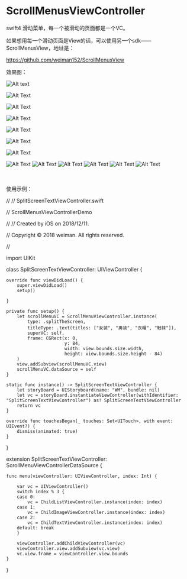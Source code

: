 # ScrollMenusViewController

swift4 滑动菜单，每一个被滑动的页面都是一个VC。

如果想用每一个滑动页面是View的话，可以使用另一个sdk——ScrollMenusView，地址是：

https://github.com/weiman152/ScrollMenusView

效果图：<br>

![Alt text](https://github.com/weiman152/ScrollMenusViewController/blob/master/screenshot/a1.png)

![Alt Text](https://github.com/weiman152/ScrollMenusViewController/blob/master/screenshot/a2.jpeg)

![Alt Text](https://github.com/weiman152/ScrollMenusViewController/blob/master/screenshot/a3.png)

![Alt Text](https://github.com/weiman152/ScrollMenusViewController/blob/master/screenshot/a4.png)

![Alt Text](https://github.com/weiman152/ScrollMenusViewController/blob/master/screenshot/a5.png)

![Alt Text](https://github.com/weiman152/ScrollMenusViewController/blob/master/screenshot/a6.png)

![Alt Text](https://github.com/weiman152/ScrollMenusViewController/blob/master/screenshot/a7.png)

![Alt Text](https://github.com/weiman152/ScrollMenusViewController/blob/master/screenshot/a8.gif)
![Alt Text](https://github.com/weiman152/ScrollMenusViewController/blob/master/screenshot/a9.gif)
![Alt Text](https://github.com/weiman152/ScrollMenusViewController/blob/master/screenshot/a10.gif)
![Alt Text](https://github.com/weiman152/ScrollMenusViewController/blob/master/screenshot/a11.gif)
![Alt Text](https://github.com/weiman152/ScrollMenusViewController/blob/master/screenshot/a13.gif)
![Alt Text](https://github.com/weiman152/ScrollMenusViewController/blob/master/screenshot/gif.gif)


<br><br>
使用示例：

//
//  SplitScreenTextViewController.swift

//  ScrollMenusViewControllerDemo

//
//  Created by iOS on 2018/12/11.

//  Copyright © 2018 weiman. All rights reserved.

//

import UIKit

class SplitScreenTextViewController: UIViewController {

    override func viewDidLoad() {
        super.viewDidLoad()
        setup()
        
    }
    
    private func setup() {
        let scrollMenuVC = ScrollMenuViewController.instance(
            type: .splitTheScreen,
            titleType: .text(titles: ["女装", "男装", "衣帽", "鞋袜"]),
            superVC: self,
            frame: CGRect(x: 0,
                          y: 84,
                          width: view.bounds.size.width,
                          height: view.bounds.size.height - 84)
        )
        view.addSubview(scrollMenuVC.view)
        scrollMenuVC.dataSource = self
    }
    
    static func instance() -> SplitScreenTextViewController {
        let storyBoard = UIStoryboard(name: "WM", bundle: nil)
        let vc = storyBoard.instantiateViewController(withIdentifier: "SplitScreenTextViewController") as! SplitScreenTextViewController
        return vc
    }
    
    override func touchesBegan(_ touches: Set<UITouch>, with event: UIEvent?) {
        dismiss(animated: true)
    }

}

extension SplitScreenTextViewController: ScrollMenuViewControllerDataSource {
    
    func menu(viewController: UIViewController, index: Int) {
        
        var vc = UIViewController()
        switch index % 3 {
        case 0:
            vc = ChildListViewController.instance(index: index)
        case 1:
            vc = ChildImageViewController.instance(index: index)
        case 2:
            vc = ChildTextViewController.instance(index: index)
        default: break
        }
        
        viewController.addChildViewController(vc)
        viewController.view.addSubview(vc.view)
        vc.view.frame = viewController.view.bounds
    }
}


